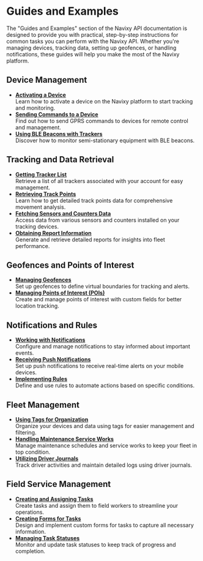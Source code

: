 # Guides and Examples

The "Guides and Examples" section of the Navixy API documentation is designed to provide you with practical, step-by-step instructions for common tasks you can perform with the Navixy API. Whether you're managing devices, tracking data, setting up geofences, or handling notifications, these guides will help you make the most of the Navixy platform.

## Device Management

* [**Activating a Device**](device-management/activate-device.md)\
  Learn how to activate a device on the Navixy platform to start tracking and monitoring.
* [**Sending Commands to a Device**](device-management/send-commands.md)\
  Find out how to send GPRS commands to devices for remote control and management.
* [**Using BLE Beacons with Trackers**](device-management/ble-beacons.md)\
  Discover how to monitor semi-stationary equipment with BLE beacons.

## Tracking and Data Retrieval

* [**Getting Tracker List**](../../introduction/index/broken-reference/)\
  Retrieve a list of all trackers associated with your account for easy management.
* [**Retrieving Track Points**](../../introduction/index/broken-reference/)\
  Learn how to get detailed track points data for comprehensive movement analysis.
* [**Fetching Sensors and Counters Data**](data-retrieval/sensor-data.md)\
  Access data from various sensors and counters installed on your tracking devices.
* [**Obtaining Report Information**](../../introduction/index/broken-reference/)\
  Generate and retrieve detailed reports for insights into fleet performance.

## Geofences and Points of Interest

* [**Managing Geofences**](places/manage-geofences.md)\
  Set up geofences to define virtual boundaries for tracking and alerts.
* [**Managing Points of Interest (POIs)**](places/manage-pois.md)\
  Create and manage points of interest with custom fields for better location tracking.

## Notifications and Rules

* [**Working with Notifications**](../../introduction/index/broken-reference/)\
  Configure and manage notifications to stay informed about important events.
* [**Receiving Push Notifications**](rules-notifications/get-push-notifications.md)\
  Set up push notifications to receive real-time alerts on your mobile devices.
* [**Implementing Rules**](rules-notifications/use-rules.md)\
  Define and use rules to automate actions based on specific conditions.

## Fleet Management

* [**Using Tags for Organization**](fleet-management/use-tags.md)\
  Organize your devices and data using tags for easier management and filtering.
* [**Handling Maintenance Service Works**](fleet-management/service-works.md)\
  Manage maintenance schedules and service works to keep your fleet in top condition.
* [**Utilizing Driver Journals**](fleet-management/driver-journals.md)\
  Track driver activities and maintain detailed logs using driver journals.

## Field Service Management

* [**Creating and Assigning Tasks**](field-service-management/manage-tasks.md)\
  Create tasks and assign them to field workers to streamline your operations.
* [**Creating Forms for Tasks**](field-service-management/create-forms.md)\
  Design and implement custom forms for tasks to capture all necessary information.
* [**Managing Task Statuses**](field-service-management/change-task-statuses.md)\
  Monitor and update task statuses to keep track of progress and completion.

